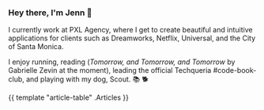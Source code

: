 ### Hey there, I'm Jenn 👋

I currently work at PXL Agency, where I get to create beautiful and intuitive applications for clients such as Dreamworks, Netflix, Universal, and the City of Santa Monica.

I enjoy running, reading (*Tomorrow, and Tomorrow, and Tomorrow* by Gabrielle Zevin at the moment), leading the official Techqueria #code-book-club, and playing with my dog, Scout. 📚 🐕

{{ template "article-table" .Articles }}



